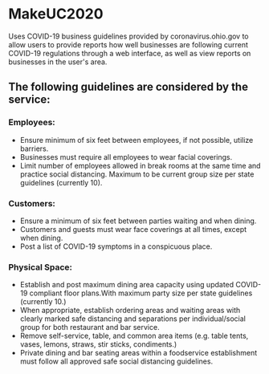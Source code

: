 # MakeUC2020

Uses COVID-19 business guidelines provided by coronavirus.ohio.gov to allow users to provide reports how well businesses are following current COVID-19 regulations through a
web interface, as well as view reports on businesses in the user's area. 

## The following guidelines are considered by the service:
### Employees:
- Ensure minimum of six feet between employees, if not possible, utilize barriers.
- Businesses must require all employees to wear facial coverings.
- Limit number of employees allowed in break rooms
at the same time and practice social distancing.
Maximum to be current group size per state guidelines
(currently 10).
### Customers:
- Ensure a minimum of six feet between parties waiting and when dining.
- Customers and guests must wear face coverings at all times, except when dining.
- Post a list of COVID-19 symptoms in a conspicuous place.
### Physical Space:
- Establish and post maximum dining area capacity using
updated COVID-19 compliant floor plans.With
maximum party size per state guidelines (currently 10.)
- When appropriate, establish ordering areas and waiting
areas with clearly marked safe distancing and
separations per individual/social group for both
restaurant and bar service.
- Remove self-service, table, and common area items
(e.g. table tents, vases, lemons, straws, stir sticks,
condiments.)
- Private dining and bar seating areas within a
foodservice establishment must follow all approved safe
social distancing guidelines.




